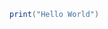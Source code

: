 <!-- @pragma output: init.lua -->
<!-- @pragma debug: true -->

```lua
print("Hello World")
```
```lua

```

```lua
```

